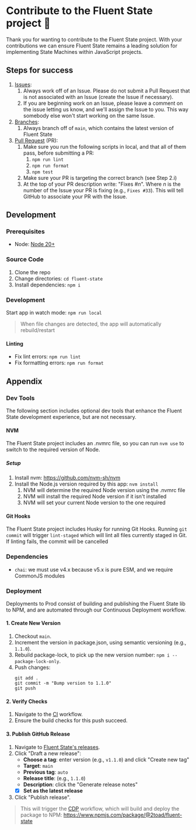 # Contribute to the Fluent State project 🤝

Thank you for wanting to contribute to the Fluent State project. With your contributions we can ensure Fluent State remains a leading solution for implementing State Machines within JavaScript projects.

## Steps for success

1. [Issues](https://github.com/2Toad/fluent-state/issues):
   1. Always work off of an Issue. Please do not submit a Pull Request that is not associated with an Issue (create the Issue if necessary).
   2. If you are beginning work on an Issue, please leave a comment on the issue letting us know, and we'll assign the Issue to you. This way somebody else won't start working on the same Issue.
2. [Branches](https://github.com/2Toad/fluent-state/branches):
   1. Always branch off of `main`, which contains the latest version of Fluent State
3. [Pull Request](https://github.com/2Toad/fluent-state/pulls) (PR):
   1. Make sure you run the following scripts in local, and that all of them pass, before submitting a PR:
      1. `npm run lint`
      2. `npm run format`
      3. `npm test`
   2. Make sure your PR is targeting the correct branch (see Step 2.i)
   3. At the top of your PR description write: "Fixes #_n_". Where _n_ is the number of the Issue your PR is fixing (e.g., `Fixes #33`). This will tell GitHub to associate your PR with the Issue.

## Development 

### Prerequisites

- Node: [Node 20+](https://nodejs.org)

### Source Code

1. Clone the repo
2. Change directories: `cd fluent-state`
3. Install dependencies: `npm i`

### Development

Start app in watch mode: `npm run local`

>When file changes are detected, the app will automatically rebuild/restart

#### Linting

- Fix lint errors: `npm run lint`
- Fix formatting errors: `npm run format`

## Appendix

### Dev Tools

The following section includes optional dev tools that enhance the Fluent State development experience, but are not necessary.

#### NVM

The Fluent State project includes an .nvmrc file, so you can run `nvm use` to switch to the required version of Node.

##### Setup

1. Install nvm: https://github.com/nvm-sh/nvm
2. Install the Node.js version required by this app: `nvm install`
   1. NVM will determine the required Node version using the .nvmrc file
   2. NVM will install the required Node version if it isn't installed
   3. NVM will set your current Node version to the one required

#### Git Hooks

The Fluent State project includes Husky for running Git Hooks. Running `git commit` will trigger `lint-staged` which will lint all files currently staged in Git. If linting fails, the commit will be cancelled

### Dependencies

- `chai`: we must use v4.x because v5.x is pure ESM, and we require CommonJS modules

### Deployment

Deployments to Prod consist of building and publishing the Fluent State lib to NPM, and are automated through our Continuous Deployment workflow.

#### 1. Create New Version
1. Checkout `main`.
2. Increment the version in package.json, using semantic versioning (e.g., `1.1.0`).
3. Rebuild package-lock, to pick up the new version number: `npm i --package-lock-only`.
4. Push changes:
   ```
   git add .
   git commit -m "Bump version to 1.1.0"
   git push
   ```

#### 2. Verify Checks
1. Navigate to the [CI](https://github.com/2Toad/fluent-state/actions/workflows/ci.yml) workflow.
2. Ensure the build checks for this push succeed.

#### 3. Publish GitHub Release
1. Navigate to [Fluent State's releases](https://github.com/2Toad/fluent-state/releases).
2. Click "Draft a new release":
   - **Choose a tag**: enter version (e.g., `v1.1.0`) and click "Create new tag"
   - **Target**: `main`
   - **Previous tag**: `auto`
   - **Release title**: (e.g., `1.1.0`)
   - **Description**: click the "Generate release notes"
   - [x] **Set as the latest release**
3. Click "Publish release".

> This will trigger the [CDP](https://github.com/2Toad/fluent-state/actions/workflows/cdp.yml) workflow, which will build and deploy the package to NPM: https://www.npmjs.com/package/@2toad/fluent-state